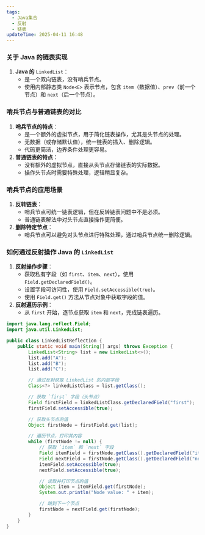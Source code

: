 ```yaml
---
tags:
  - Java集合
  - 反射
  - 链表
updateTime: 2025-04-11 16:48
---
```

### **关于 Java 的链表实现**
1. **Java 的** `LinkedList`：
    - 是一个双向链表，没有哨兵节点。
    - 使用内部静态类 `Node<E>` 表示节点，包含 `item`（数据值）、`prev`（前一个节点）和 `next`（后一个节点）。

### **哨兵节点与普通链表的对比**
1. **哨兵节点的特点**：
    - 是一个额外的虚拟节点，用于简化链表操作，尤其是头节点的处理。
    - 无数据（或存储默认值），统一链表的插入、删除逻辑。
    - 代码更简洁，边界条件处理更容易。
2. **普通链表的特点**：
    - 没有额外的虚拟节点，直接从头节点存储链表的实际数据。
    - 操作头节点时需要特殊处理，逻辑稍显复杂。

### **哨兵节点的应用场景**
1. **反转链表**：
    - 哨兵节点可统一链表逻辑，但在反转链表问题中不是必须。
    - 普通链表解法中对头节点直接操作更简便。
2. **删除特定节点**：
    - 哨兵节点可以避免对头节点进行特殊处理，通过哨兵节点统一删除逻辑。

### **如何通过反射操作 Java 的** `LinkedList`
1. **反射操作步骤**：
    - 获取私有字段（如 `first`、`item`、`next`），使用 `Field.getDeclaredField()`。
    - 设置字段可访问性，使用 `Field.setAccessible(true)`。
    - 使用 `Field.get()` 方法从节点对象中获取字段的值。
2. **反射遍历示例**：
    - 从 `first` 开始，逐节点获取 `item` 和 `next`，完成链表遍历。

```java
import java.lang.reflect.Field;
import java.util.LinkedList;

public class LinkedListReflection {
    public static void main(String[] args) throws Exception {
        LinkedList<String> list = new LinkedList<>();
        list.add("A");
        list.add("B");
        list.add("C");

        // 通过反射获取 LinkedList 的内部字段
        Class<?> linkedListClass = list.getClass();

        // 获取 `first` 字段（头节点）
        Field firstField = linkedListClass.getDeclaredField("first");
        firstField.setAccessible(true);

        // 获取头节点的值
        Object firstNode = firstField.get(list);

        // 遍历节点，打印其内容
        while (firstNode != null) {
            // 获取 `item` 和 `next` 字段
            Field itemField = firstNode.getClass().getDeclaredField("item");
            Field nextField = firstNode.getClass().getDeclaredField("next");
            itemField.setAccessible(true);
            nextField.setAccessible(true);

            // 读取并打印节点的值
            Object item = itemField.get(firstNode);
            System.out.println("Node value: " + item);

            // 跳到下一个节点
            firstNode = nextField.get(firstNode);
        }
    }
}

```